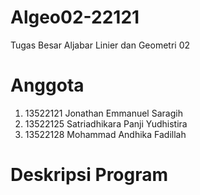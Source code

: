 # Algeo02-22121
Tugas Besar Aljabar Linier dan Geometri 02
# Anggota
1. 13522121 Jonathan Emmanuel Saragih
2. 13522125 Satriadhikara Panji Yudhistira
3. 13522128 Mohammad Andhika Fadillah
# Deskripsi Program 

